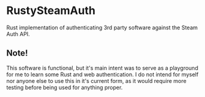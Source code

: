 # RustySteamAuth

Rust implementation of authenticating 3rd party software against the Steam Auth API.

## Note!
This software is functional, but it's main intent was to serve as a playground for me to learn some Rust and web authentication.
I do not intend for myself nor anyone else to use this in it's current form, as it would require more testing before being used for anything proper.
